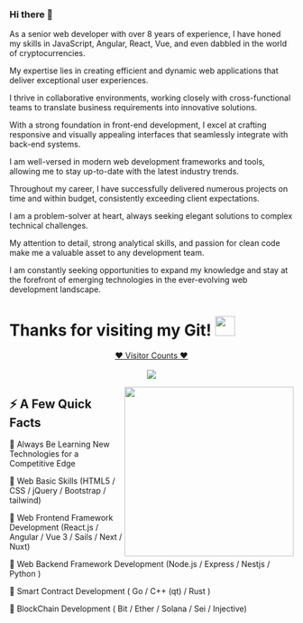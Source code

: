 ### Hi there 👋

As a senior web developer with over 8 years of experience, I have honed my skills in JavaScript, Angular, React, Vue, and even dabbled in the world of cryptocurrencies. 

My expertise lies in creating efficient and dynamic web applications that deliver exceptional user experiences. 

I thrive in collaborative environments, working closely with cross-functional teams to translate business requirements into innovative solutions. 

With a strong foundation in front-end development, I excel at crafting responsive and visually appealing interfaces that seamlessly integrate with back-end systems. 

I am well-versed in modern web development frameworks and tools, allowing me to stay up-to-date with the latest industry trends. 

Throughout my career, I have successfully delivered numerous projects on time and within budget, consistently exceeding client expectations. 

I am a problem-solver at heart, always seeking elegant solutions to complex technical challenges. 

My attention to detail, strong analytical skills, and passion for clean code make me a valuable asset to any development team. 

I am constantly seeking opportunities to expand my knowledge and stay at the forefront of emerging technologies in the ever-evolving web development landscape.

# Thanks for visiting my Git! <img src="https://media.giphy.com/media/hvRJCLFzcasrR4ia7z/giphy.gif" width="35px">
<a target="blank" href="https://profile-counter.glitch.me/comwonderfula/count.svg"><p align="center">❤ Visitor Counts ❤<br><br> <img src="https://profile-counter.glitch.me/comwonderfula/count.svg" /></a>

<p align="center">
<!--   <img src="https://github-profile-trophy.vercel.app/?username=unicorn-talent&rank=SSS,SS,S,AAA,AA,A,B,C,SECRET&theme=gruvbox" /> -->
</p>

<img align="right" src="https://steamuserimages-a.akamaihd.net/ugc/1631947648964785474/81CBA15178466DD47195A239232202E78987B714/?imw=637&imh=358&ima=fit&impolicy=Letterbox&imcolor=%23000000&letterbox=true" width="300"/>

## ⚡️ A Few Quick Facts


🔭 Always Be Learning New Technologies for a Competitive Edge

🤔 Web Basic Skills (HTML5 / CSS / jQuery / Bootstrap / tailwind)

🤔 Web Frontend Framework Development (React.js / Angular / Vue 3 / Sails / Next / Nuxt)

🤔 Web Backend Framework Development (Node.js / Express / Nestjs / Python )

🤔 Smart Contract Development ( Go / C++ (qt) / Rust )

🤔 BlockChain Development ( Bit / Ether / Solana / Sei / Injective)

<br />
